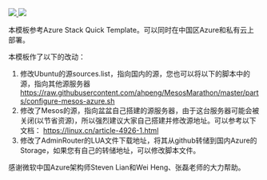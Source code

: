 <a href="https://portal.azure.cn/#create/Microsoft.Template/uri/https%3A%2F%2Fraw.githubusercontent.com%2Fahpeng%2FMesosMarathon%2Fmaster%2Fazuredeploy.json" target="_blank">
    <img src="http://azuredeploy.net/deploybutton.png"/>
</a>
<a href="http://armviz.io/#/?load=/https%3A%2F%2Fraw.githubusercontent.com%2Fahpeng%2FMesosMarathon%2Fmaster%2Fazuredeploy.json" target="_blank">
    <img src="http://armviz.io/visualizebutton.png"/>
</a>

本模板参考Azure Stack Quick Template。可以同时在中国区Azure和私有云上部署。

本模板作了以下的改动：
1. 修改Ubuntu的源sources.list，指向国内的源，您也可以将以下的脚本中的源，指向其他源服务器
https://raw.githubusercontent.com/ahpeng/MesosMarathon/master/parts/configure-mesos-azure.sh
2. 修改了Mesos的源，指向盆盆自己搭建的源服务器，由于这台服务器可能会被关闭(以节省资源)，所以强烈建议大家自己搭建并修改源地址。可以参考以下文档：
https://linux.cn/article-4926-1.html
3. 修改了AdminRouter的LUA文件下载地址，将其从github转储到国内Azure的Storage，如果您有自己的转储地址，可以修改脚本文件。

感谢微软中国Azure架构师Steven Lian和Wei Heng、张磊老师的大力帮助。



